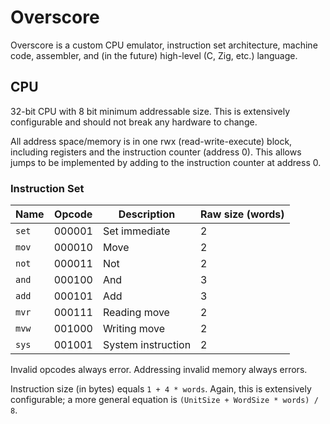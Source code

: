 # Overscore

Overscore is a custom CPU emulator, instruction set architecture, machine code,
assembler, and (in the future) high-level (C, Zig, etc.) language.

## CPU

32-bit CPU with 8 bit minimum addressable size. This is extensively configurable and should not break any hardware to change.

All address space/memory is in one rwx (read-write-execute) block, including registers and the instruction counter (address 0). This allows jumps to be implemented by adding to the instruction counter at address 0.

### Instruction Set

| Name  | Opcode | Description        | Raw size (words) |
|-------|--------|--------------------|------------------|
| `set` | 000001 | Set immediate      | 2                |
| `mov` | 000010 | Move               | 2                |
| `not` | 000011 | Not                | 2                |
| `and` | 000100 | And                | 3                |
| `add` | 000101 | Add                | 3                |
| `mvr` | 000111 | Reading move       | 2                |
| `mvw` | 001000 | Writing move       | 2                |
| `sys` | 001001 | System instruction | 2                |

Invalid opcodes always error. Addressing invalid memory always errors.

Instruction size (in bytes) equals `1 + 4 * words`. Again, this is extensively
configurable; a more general equation is `(UnitSize + WordSize * words) / 8`.
